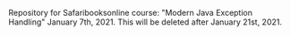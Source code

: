 Repository for Safaribooksonline course: "Modern Java Exception Handling"
January 7th, 2021.
This will be deleted after January 21st, 2021.
